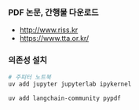 ### PDF 논문, 간행물 다운로드

- <http://www.riss.kr>
- <https://www.tta.or.kr/>

### 의존성 설치

```bash
# 주피터 노트북
uv add jupyter jupyterlab ipykernel

uv add langchain-community pypdf
```
